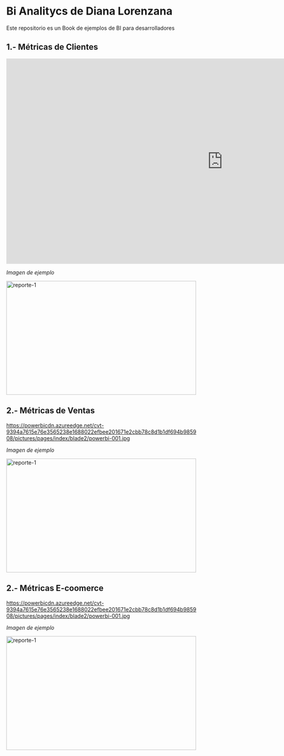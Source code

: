 # Bi Analitycs de Diana Lorenzana

Este repositorio es un Book de ejemplos de BI para desarrolladores

## 1.- Métricas de Clientes 

<iframe title="Mi primer reporte" width="1140" height="541.25" src="https://app.powerbi.com/reportEmbed?reportId=534d2721-af8b-45e0-9dea-5546837fc281&autoAuth=true&ctid=9e583948-9d1b-4aad-beb5-b7474239605f" frameborder="0" allowFullScreen="true"></iframe>

*Imagen de ejemplo*

<img src="https://powerbicdn.azureedge.net/cvt-9394a7615e76e3565238e1688022efbee201671e2cbb78c8d1b1df694b985908/pictures/pages/index/blade2/powerbi-001.jpg" alt="reporte-1" width="500" height="300">

## 2.- Métricas de Ventas 

https://powerbicdn.azureedge.net/cvt-9394a7615e76e3565238e1688022efbee201671e2cbb78c8d1b1df694b985908/pictures/pages/index/blade2/powerbi-001.jpg

*Imagen de ejemplo*

<img src="https://powerbicdn.azureedge.net/cvt-9394a7615e76e3565238e1688022efbee201671e2cbb78c8d1b1df694b985908/pictures/pages/index/blade2/powerbi-001.jpg" alt="reporte-1" width="500" height="300">

## 2.- Métricas E-coomerce

https://powerbicdn.azureedge.net/cvt-9394a7615e76e3565238e1688022efbee201671e2cbb78c8d1b1df694b985908/pictures/pages/index/blade2/powerbi-001.jpg

*Imagen de ejemplo*

<img src="https://powerbicdn.azureedge.net/cvt-9394a7615e76e3565238e1688022efbee201671e2cbb78c8d1b1df694b985908/pictures/pages/index/blade2/powerbi-001.jpg" alt="reporte-1" width="500" height="300">
